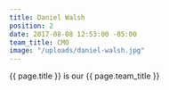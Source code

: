 ```yaml
---
title: Daniel Walsh
position: 2
date: 2017-08-08 12:53:00 -05:00
team_title: CMO
image: "/uploads/daniel-walsh.jpg"
---
```


{{ page.title }} is our {{ page.team_title }}